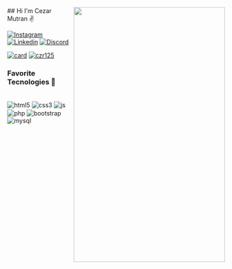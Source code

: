 <img align="right" width="350em" height="590em" src="https://raw.githubusercontent.com/gist/czr125/a443bf9072a90b1507368bda27e2fac1/raw/d02e3527f803325f14c15278558e60d3d3572316/githubcard.svg"/>
## Hi I'm Cezar Mutran ✌️

[![Instagram](https://img.shields.io/badge/Instagram-E4405F?style=for-the-badge&logo=instagram&logoColor=white)](https://www.instagram.com/czr_mutran/)
[![Linkedin](https://img.shields.io/badge/LinkedIn-0077B5?style=for-the-badge&logo=linkedin&logoColor=white)](https://www.linkedin.com/in/cezar-mutran-5b2323234/)
[![Discord](https://img.shields.io/badge/Discord-7289DA?style=for-the-badge&logo=discord&logoColor=white)](czr_0707)

[![card](https://github-readme-stats.vercel.app/api?username=czr125&theme=dark)](https://github.com/anuraghazra/github-readme-stats)
[![czr125](https://github-readme-stats.vercel.app/api/top-langs/?username=czr125&hide=html&layout=compact&theme=dark)](https://github.com/anuraghazra/github-readme-stats)

### Favorite Tecnologies 🏹
<div style="display: inline_block"><br/>
<img align="center" alt="html5" src="https://img.shields.io/badge/HTML5-E34F26?style=for-the-badge&logo=html5&logoColor=white"/>
<img align="center" alt="css3" src="https://img.shields.io/badge/CSS3-1572B6?style=for-the-badge&logo=css3&logoColor=white">
<img align="center" alt="js" src="https://img.shields.io/badge/JavaScript-F7DF1E?style=for-the-badge&logo=javascript&logoColor=black">
<img align="center" alt="php" src="https://img.shields.io/badge/PHP-777BB4?style=for-the-badge&logo=php&logoColor=white">
<img align="center" alt="bootstrap" src="https://img.shields.io/badge/Bootstrap-563D7C?style=for-the-badge&logo=bootstrap&logoColor=white">
<img align="center" alt="mysql" src="https://img.shields.io/badge/MySQL-00000F?style=for-the-badge&logo=mysql&logoColor=white">
</div>


